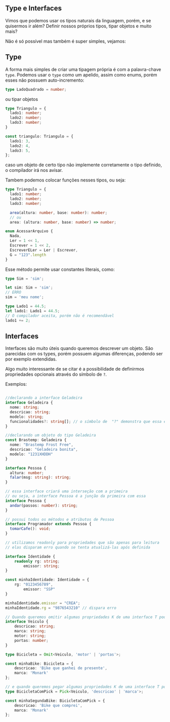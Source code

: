 ## Type e Interfaces

Vimos que podemos usar os tipos naturais da linguagem, porém, e se quisermos ir além? Definir nossos próprios tipos, tipar objetos e muito mais?

Não é só possível mas também é super simples, vejamos:

## Type

A forma mais simples de criar uma tipagem própria é com a palavra-chave `type`. Podemos usar o `type` como um apelido, assim como enums, porém esses não possuem auto-incremento:

```ts
type LadoQuadrado = number;
```

ou tipar objetos

```ts
type Triangulo = {
  lado1: number;
  lado2: number;
  lado3: number;
}

const triangulo: Triangulo = {
  lado1: 3,
  lado2: 4,
  lado3: 5,
};
```

caso um objeto de certo tipo não implemente corretamente o tipo definido, o compilador irá nos avisar.

Tambem podemos colocar funções nesses tipos, ou seja:

```ts
type Triangulo = {
  lado1: number;
  lado2: number;
  lado3: number;

  area(altura: number, base: number): number;
  // ou
  area: (altura: number, base: number) => number;

enum AcessarArquivo {
  Nada,
  Ler = 1 << 1,
  Escrever = 1 << 2,
  EscreverELer = Ler | Escrever,
  G = "123".length
}
```

Esse método permite usar constantes literais, como:

```ts
type Sim = 'sim';

let sim: Sim = 'sim';
// ERRO
sim = 'meu nome';

type Lado1 = 44.5;
let lado1: Lado1 = 44.5;
// O compilador aceita, porém não é recomendável
lado1 += 2;
```

## Interfaces

Interfaces são muito úteis quando queremos descrever um objeto. São parecidas com os types, porém possuem algumas diferenças, podendo ser por exemplo extendidas.

Algo muito interessante de se citar é a possibilidade de definirmos propriedades opcionais através do símbolo de `?`.

Exemplos:

```ts

//declarando a interface Geladeira
interface Geladeira {
  nome: string;
  descricao: string;
  modelo: string;
  funcionalidades?: string[]; // o símbolo de  "?" demonstra que essa é uma propriedade OPCIONAL
}

//declarando um objeto do tipo Geladeira 
const Brastemp: Geladeira {
  nome: "Brastemp Frost Free",
  descricao: "Geladeira bonita",
  modelo: "1231XHDDH"
}

interface Pessoa {
  altura: number;
  falar(msg: string): string;
}

// essa interface criará uma interseção com a primeira
// ou seja, a interface Pessoa é a junção da primeira com essa
interface Pessoa {
  andar(passos: number): string;
}

// possui todos os métodos e atributos de Pessoa
interface Programador extends Pessoa {
  tomarCafe(): void;
}

// utilizamos readonly para propriedades que são apenas para leitura
// elas disparam erro quando se tenta atualizá-las após definida

interface Identidade {
	readonly rg: string;
        emissor: string;
}

const minhaIdentidade: Identidade = {
	rg: "0123456789",
        emissor: "SSP"
}

minhaIdentidade.emissor = "CREA";
minhaIdentidade.rg = "9876543210" // dispara erro

// Quando queremos omitir algumas propriedades K de uma interface T podemos utilizar o Omit:
interface Veiculo {
    descricao: string;
    marca: string; 
    motor: string;
    portas: number;
}

type Bicicleta = Omit<Veiculo, 'motor' | 'portas'>;

const minhaBike: Bicicleta = {
    descricao: 'Bike que ganhei de presente',
    marca: 'Monark'
};

// e quando queremos pegar algumas propriedades K de uma interface T podemos utilizar o Pick:
type BicicletaComPick = Pick<Veiculo, 'descricao' | 'marca'>;

const minhaSegundaBike: BicicletaComPick = {
    descricao: 'Bike que comprei',
    marca: 'Monark'
};

```